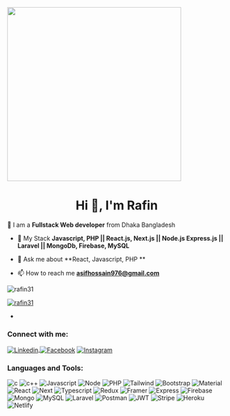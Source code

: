 <img height="400" width="auto" src="https://media.giphy.com/media/7ltN7lCgF2MQE/giphy.gif">
<h1 align="center">Hi 👋, I'm Rafin</h1>
<!--- <h3 align="center">A passionate Web developer from Bangladesh</h3>  --->


🔭 I am a **Fullstack Web developer** from Dhaka Bangladesh

- 🌱 My Stack **Javascript, PHP || React.js, Next.js || Node.js Express.js || Laravel || MongoDb, Firebase, MySQL**

- 💬 Ask me about **React, Javascript, PHP  **

- 📫 How to reach me **asifhossain976@gmail.com**


<p align="left"> <img src="https://komarev.com/ghpvc/?username=rafin31&label=Profile%20views&color=0e75b6&style=flat" alt="rafin31" /> </p>

<p align="left"> <a href="https://github.com/ryo-ma/github-profile-trophy"><img src="https://github-profile-trophy.vercel.app/?username=rafin31" alt="rafin31" /></a> </p>

- 

<h3 align="left">Connect with me:</h3>
<p align="left">
<a href="https://linkedin.com/in/asif-hossain-6982b81ba" target="blank">
  <img align="center" src="	https://img.shields.io/badge/LinkedIn-0077B5?style=for-the-badge&logo=linkedin&logoColor=white" alt="Linkedin" />
  </a>
<a href="https://fb.com/asif.hossain.58760608" target="blank"><img align="center" src="https://img.shields.io/badge/Facebook-1877F2?style=for-the-badge&logo=facebook&logoColor=white" alt="Facebook"  /></a>
<a href="https://instagram.com/asif_h_rafin" target="blank"><img align="center" src="https://img.shields.io/badge/Instagram-E4405F?style=for-the-badge&logo=instagram&logoColor=white" alt="Instagram" /></a>
</p>

<h3 align="left">Languages and Tools:</h3>

<p align="left">  

<img src="https://img.shields.io/badge/C-00599C?style=for-the-badge&logo=c&logoColor=white" alt="c"/> 
<img src="https://img.shields.io/badge/C%2B%2B-00599C?style=for-the-badge&logo=c%2B%2B&logoColor=white" alt="c++"/> 
<img src="https://img.shields.io/badge/JavaScript-323330?style=for-the-badge&logo=javascript&logoColor=F7DF1E" alt="Javascript"/> 
<img src="https://img.shields.io/badge/Node.js-339933?style=for-the-badge&logo=nodedotjs&logoColor=white" alt="Node"/> 
<img src="https://img.shields.io/badge/PHP-777BB4?style=for-the-badge&logo=php&logoColor=white" alt="PHP"/> 
<img src="https://img.shields.io/badge/Tailwind_CSS-38B2AC?style=for-the-badge&logo=tailwind-css&logoColor=white" alt="Tailwind"/> 
<img src="https://img.shields.io/badge/Bootstrap-563D7C?style=for-the-badge&logo=bootstrap&logoColor=white" alt="Bootstrap"/> 
<img src="https://img.shields.io/badge/Material%20UI-007FFF?style=for-the-badge&logo=mui&logoColor=white" alt="Material"/> 
<img src="https://img.shields.io/badge/React-20232A?style=for-the-badge&logo=react&logoColor=61DAFB" alt="React"/> 
<img src="https://img.shields.io/badge/next.js-000000?style=for-the-badge&logo=nextdotjs&logoColor=white" alt="Next"/> 
<img src="https://img.shields.io/badge/TypeScript-007ACC?style=for-the-badge&logo=typescript&logoColor=white" alt="Typescript"/> 
<img src="https://img.shields.io/badge/Redux-593D88?style=for-the-badge&logo=redux&logoColor=white" alt="Redux"/> 
<img src="https://img.shields.io/badge/Framer-black?style=for-the-badge&logo=framer&logoColor=blue" alt="Framer"/> 
<img src="https://img.shields.io/badge/Express.js-000000?style=for-the-badge&logo=express&logoColor=white" alt="Express"/> 
<img src="https://img.shields.io/badge/firebase-ffca28?style=for-the-badge&logo=firebase&logoColor=black" alt="Firebase"/> 
<img src="https://img.shields.io/badge/MongoDB-4EA94B?style=for-the-badge&logo=mongodb&logoColor=white" alt="Mongo"/> 
<img src="https://img.shields.io/badge/MySQL-005C84?style=for-the-badge&logo=mysql&logoColor=white" alt="MySQL"/> 
<img src="https://img.shields.io/badge/Laravel-FF2D20?style=for-the-badge&logo=laravel&logoColor=white" alt="Laravel"/> 
<img src="https://img.shields.io/badge/Postman-FF6C37?style=for-the-badge&logo=Postman&logoColor=white" alt="Postman"/> 
<img src="https://img.shields.io/badge/JWT-000000?style=for-the-badge&logo=JSON%20web%20tokens&logoColor=white" alt="JWT"/> 
<img src="https://img.shields.io/badge/Stripe-626CD9?style=for-the-badge&logo=Stripe&logoColor=white" alt="Stripe"/> 
<img src="https://img.shields.io/badge/Heroku-430098?style=for-the-badge&logo=heroku&logoColor=white" alt="Heroku"/> 
<img src="	https://img.shields.io/badge/Netlify-00C7B7?style=for-the-badge&logo=netlify&logoColor=white" alt="Netlify"/> 
  
  
  
  

 
  

</p>
